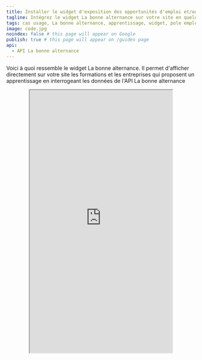 ```yaml
---
title: Installer le widget d'exposition des opportunités d'emploi et/ou de formation en alternance sur son site
tagline: Intégrez le widget La bonne alternance sur votre site en quelques minutes.
tags: cas usage, La bonne alternance, apprentissage, widget, pole emploi, matcha, alternance
image: code.jpg
noindex: false # this page will appear on Google
publish: true # this page will appear on /guides page
api:
  - API La bonne alternance
---
```


Voici à quoi ressemble le widget La bonne alternance. Il permet d'afficher directement sur votre site les formations et les entreprises qui proposent un apprentissage en interrogeant les données de <External href="/les-api/api-la-bonne-alternance">l'API La bonne alternance</External>

<iframe style="height: 700px; width: 380px;max-width: 100%;margin: auto;display: block;" src="https://labonnealternance.apprentissage.beta.gouv.fr/recherche-apprentissage?radius=60&romes=F1702,F1705,F1701&scope=all&lat=47&lon=2.2&caller=ID_service_appelant_labonnealternance&return_uri=/&return_logo_url=https://api.gouv.fr/images/api-logo/dinum.png" />

## Comment intégrer le widget ?

Vous devez intégrer le widget avec le périmètre désiré dans une Iframe. Ex :

```
<iframe src="https://labonnealternance.apprentissage.beta.gouv.fr/${perimètre}" />
```

Vous devez ensuite **paramétrer le widget** en ajoutant les paramètres à la fin de l'url, dans l'Iframe. Voici un exemple de paramètres :

```
?radius=60&romes=F1702,F1705,F1701&scope=all&lat=47&lon=2.2&caller=ID_service_appelant_labonnealternance&return_uri=/&return_logo_url=https://url/image.png
```

Voici un exemple d'Iframe paramétrée :

```
<iframe style="height: 660px; width: 360px;max-width: 100%;margin: auto;display: block;" src="https://labonnealternance.apprentissage.beta.gouv.fr/recherche-apprentissage?radius=60&romes=F1702,F1705,F1701&scope=all&lat=47&lon=2.2&caller=ID_service_appelant_labonnealternance&return_uri=/&return_logo_url=https://api.gouv.fr/images/api-logo/dinum.png" />
```

Vous pouvez utilisez l’outil suivant pour tester les différentes versions possibles du widget :

<Button href="https://labonnealternance.apprentissage.beta.gouv.fr/test-widget">Tester le widget</Button>

## Explication des périmètres

Le choix d'un périmètre (path) est obligatoire. En l'absence vous serez redirigé vers la homepage du site.

| Périmètre / Path                     | Description                                                           |
| ------------------------------------ | --------------------------------------------------------------------- |
| `/recherche-apprentissage`           | La recherche portera sur les formations ET les opportunités d'emploi. |
| `/recherche-emploi`                  | La recherche portera sur les opportunités d'emploi seulement.         |
| `/recherche-apprentissage-formation` | La recherche portera sur les formations uniquement.                   |

## Explication des paramètres

| Paramètre         | Description                                                                                                                                                                                           |
| ----------------- | ----------------------------------------------------------------------------------------------------------------------------------------------------------------------------------------------------- | ----------------------------------------------------------------- | --- | ---------------------------------------------------------------------------- |
| `radius`          | Optionnel. Valeur numérique.<br/> Valeurs autorisées : `10                                                                                                                                            | 30                                                                | 60  | 100` <br/> Le rayon de recherche autour du lieu en km. Valeur par défaut 30. |
| `romes`           | Optionnel. Une liste de codes romes séparés par des virgules.<br/> Ex : `A1021                                                                                                                        | F1065,F1066,F1067`<br/> Maximum 3 romes. Valeur par défaut `null` |
| `lat`             | Optionnel. Coordonnée géographique en degrés décimaux (float)<br/> Valeur par défaut `null`<br/> La partie lattitude des coordonnées gps.                                                             |
| `lon`             | Optionnel. Coordonnée géographique en degrés décimaux (float)<br/> Valeur par défaut `null`<br/> La partie longitude des coordonnées gps.                                                             |
| `caller`          | **Obligatoire**. L'identification du site appelant<br/> A fixer lors de la mise en place avec l’équipe de Labonnealternance.                                                                          |
| `return_uri`      | Optionnel. Valeur par défaut `/`<br/> L'uri de retour qui sera notifiée au site appelant.                                                                                                             |
| `return_logo_url` | Optionnel. Valeur par défaut : logo du site Labonnealternance.pole-emploi.fr<br/> L'url du logo du site vers lequel l'utilisateur revient en cliquant sur le bouton de retour dans Labonnealternance. |

Si **lat, lon** et **romes** sont correctement renseignés une recherche sera lancée automatiquement en utilisant ces critères. Si radius est correctement renseigné il sera utilisé comme critère de la recherche.

### Bouton de retour

Cliquer sur le logo en haut du formulaire ou d’une liste de résultat permet de signaler à la page appelante une instruction de changement de page.

Si vous ne codez rien cette fonctionnalité n’a pas d’effet.

Pour bénéficier du bouton de retour vous devez ajouter un listener pour l'API postMessage de javascript et coder l’action de navigation :

```
window.addEventListener('message',function(e){
/*Remplacer par votre code pour gérer la navigation vers la page de votre site correspondante aux paramètres transmis par Labonnealternance dans le message*/

console.log("Type du message goToPage ", e.data.type);
console.log("URI de la page de redirection ", e.data.page);
});
```
